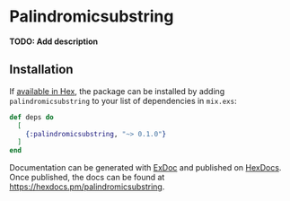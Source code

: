 # Palindromicsubstring

**TODO: Add description**

## Installation

If [available in Hex](https://hex.pm/docs/publish), the package can be installed
by adding `palindromicsubstring` to your list of dependencies in `mix.exs`:

```elixir
def deps do
  [
    {:palindromicsubstring, "~> 0.1.0"}
  ]
end
```

Documentation can be generated with [ExDoc](https://github.com/elixir-lang/ex_doc)
and published on [HexDocs](https://hexdocs.pm). Once published, the docs can
be found at <https://hexdocs.pm/palindromicsubstring>.

